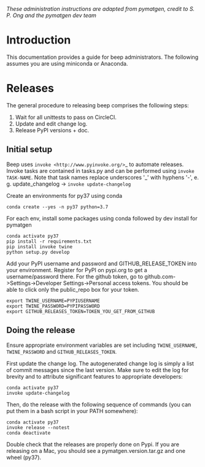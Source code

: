 _These administration instructions are adapted from pymatgen, credit to S. P. Ong
and the pymatgen dev team_

Introduction
============

This documentation provides a guide for beep administrators. The following 
assumes you are using miniconda or Anaconda.

Releases
========

The general procedure to releasing beep comprises the following steps:

1. Wait for all unittests to pass on CircleCI.
2. Update and edit change log.
3. Release PyPI versions + doc.

Initial setup
-------------

Beep uses `invoke <http://www.pyinvoke.org/>`_ to automate releases. Invoke
tasks are contained in tasks.py and can be performed using `invoke TASK-NAME`.
Note that task names replace underscores '_' with hyphens '-', e. g.
update_changelog -> `invoke update-changelog`

Create an environments for py37 using conda

	conda create --yes -n py37 python=3.7

For each env, install some packages using conda followed by dev install for 
pymatgen

	conda activate py37
	pip install -r requirements.txt
	pip install invoke twine
	python setup.py develop

Add your PyPI username and password and GITHUB_RELEASE_TOKEN into your 
environment.  Register for PyPI on pypi.org to get a username/password there.
For the github token, go to github.com->Settings->Developer Settings->Personal 
access tokens.  You should be able to click only the public_repo box for your
token.

	export TWINE_USERNAME=PYPIUSERNAME
	export TWINE_PASSWORD=PYPIPASSWORD
	export GITHUB_RELEASES_TOKEN=TOKEN_YOU_GET_FROM_GITHUB


Doing the release
-----------------

Ensure appropriate environment variables are set including `TWINE_USERNAME`,
`TWINE_PASSWORD` and `GITHUB_RELEASES_TOKEN`.

First update the change log. The autogenerated change log is simply a list of 
commit messages since the last version.  Make sure to edit the log for brevity
and to attribute significant features to appropriate developers:

    conda activate py37
    invoke update-changelog

Then, do the release with the following sequence of commands (you can put them 
in a bash script in your PATH somewhere):

    conda activate py37
    invoke release --notest
    conda deactivate

Double check that the releases are properly done on Pypi. If you are releasing
on a Mac, you should see a pymatgen.version.tar.gz and one wheel (py37). 

